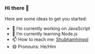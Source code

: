 ### Hi there 👋

Here are some ideas to get you started:

- 🔭 I’m currently working on JavaScript
- 🌱 I’m currently learning Node.js
- 📫 How to reach me: [Shubhamhingol](https://www.linkedin.com/in/shubhamhingol)
- 😄 Pronouns: He/Him

